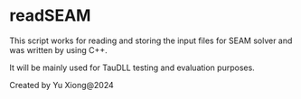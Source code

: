 # readSEAM

This script works for reading and storing the input files for SEAM solver and was written by using C++.

It will be mainly used for TauDLL testing and evaluation purposes.


Created by Yu Xiong@2024
